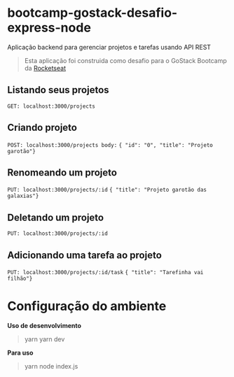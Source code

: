 # bootcamp-gostack-desafio-express-node
Aplicação backend para gerenciar projetos e tarefas usando API REST
> Esta aplicação foi construida como desafio para o GoStack Bootcamp da [Rocketseat](rocketseat.com.br)
## Listando seus projetos
```GET: localhost:3000/projects```
## Criando projeto
```POST: localhost:3000/projects body:``` ```{ "id": "0", "title": "Projeto garotão"}```
## Renomeando um projeto
```PUT: localhost:3000/projects/:id``` ```{ "title": "Projeto garotão das galaxias"}```
## Deletando um projeto
```PUT: localhost:3000/projects/:id```
## Adicionando uma tarefa ao projeto
```PUT: localhost:3000/projects/:id/task``` ```{ "title": "Tarefinha vai filhão"}```
# Configuração do ambiente
**Uso de desenvolvimento**
 > yarn yarn dev
 
**Para uso** 
> yarn node index.js
